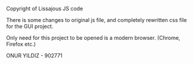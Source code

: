 Copyright of Lissajous JS code
<!--
Copyright (c) 2018 by Zhou Qi (https://codepen.io/handsomeone/pen/Kgmbqg)


Permission is hereby granted, free of charge, to any person obtaining a copy of this software and associated documentation files (the "Software"), to deal in the Software without restriction, including without limitation the rights to use, copy, modify, merge, publish, distribute, sublicense, and/or sell copies of the Software, and to permit persons to whom the Software is furnished to do so, subject to the following conditions:

The above copyright notice and this permission notice shall be included in all copies or substantial portions of the Software.

THE SOFTWARE IS PROVIDED "AS IS", WITHOUT WARRANTY OF ANY KIND, EXPRESS OR IMPLIED, INCLUDING BUT NOT LIMITED TO THE WARRANTIES OF MERCHANTABILITY, FITNESS FOR A PARTICULAR PURPOSE AND NONINFRINGEMENT. IN NO EVENT SHALL THE AUTHORS OR COPYRIGHT HOLDERS BE LIABLE FOR ANY CLAIM, DAMAGES OR OTHER LIABILITY, WHETHER IN AN ACTION OF CONTRACT, TORT OR OTHERWISE, ARISING FROM, OUT OF OR IN CONNECTION WITH THE SOFTWARE OR THE USE OR OTHER DEALINGS IN THE SOFTWARE.
-->

There is some changes to original js file, and completely rewritten css file for the GUI project.

Only need for this project to be opened is a modern browser. (Chrome, Firefox etc.)

ONUR YILDIZ - 902771